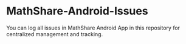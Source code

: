 # MathShare-Android-Issues

You can log all issues in MathShare Android App in this repository for centralized management and tracking.
